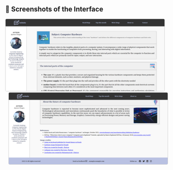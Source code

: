 ## 📸 Screenshots of the Interface

<p align="center">
  <img src="./1.png" alt="Interface 1" width="800" style="border: 1px solid #ccc; margin-right: 10px; border-radius: 4px;" />
  <img src="./2.png" alt="Interface 2" width="800" style="border: 1px solid #ccc; margin-left: 10px; border-radius: 4px;" />
</p>
